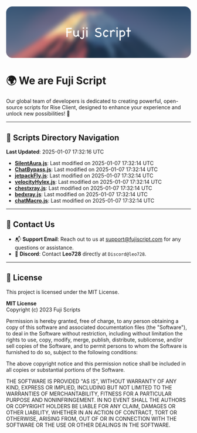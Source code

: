 ![Banner](.github/b.webp)

# 🌍 **We are Fuji Script**

Our global team of developers is dedicated to creating powerful, open-source scripts for Rise Client, designed to enhance your experience and unlock new possibilities! 🌟

---
<!-- SCRIPTS_NAVIGATION_START -->
## 📂 **Scripts Directory Navigation**

**Last Updated**: 2025-01-07 17:32:16 UTC

- **[SilentAura.js](scripts/SilentAura.js)**: Last modified on 2025-01-07 17:32:14 UTC
- **[ChatBypass.js](scripts/ChatBypass.js)**: Last modified on 2025-01-07 17:32:14 UTC
- **[jetpackFly.js](scripts/jetpackFly.js)**: Last modified on 2025-01-07 17:32:14 UTC
- **[velocityHylex.js](scripts/velocityHylex.js)**: Last modified on 2025-01-07 17:32:14 UTC
- **[chestxray.js](scripts/chestxray.js)**: Last modified on 2025-01-07 17:32:14 UTC
- **[bedxray.js](scripts/bedxray.js)**: Last modified on 2025-01-07 17:32:14 UTC
- **[chatMacro.js](scripts/chatMacro.js)**: Last modified on 2025-01-07 17:32:14 UTC

<!-- SCRIPTS_NAVIGATION_END -->

---

## 💬 **Contact Us**  
- 📬 **Support Email**: Reach out to us at [support@fujiscript.com](mailto:support@fujiscript.com) for any questions or assistance.  
- 💬 **Discord**: Contact **Leo728** directly at `Discord@leo728`.

---

## 📜 **License**

This project is licensed under the MIT License.  

**MIT License**  
Copyright (c) 2023 Fuji Scripts  

Permission is hereby granted, free of charge, to any person obtaining a copy of this software and associated documentation files (the "Software"), to deal in the Software without restriction, including without limitation the rights to use, copy, modify, merge, publish, distribute, sublicense, and/or sell copies of the Software, and to permit persons to whom the Software is furnished to do so, subject to the following conditions:  

The above copyright notice and this permission notice shall be included in all copies or substantial portions of the Software.  

THE SOFTWARE IS PROVIDED "AS IS", WITHOUT WARRANTY OF ANY KIND, EXPRESS OR IMPLIED, INCLUDING BUT NOT LIMITED TO THE WARRANTIES OF MERCHANTABILITY, FITNESS FOR A PARTICULAR PURPOSE AND NONINFRINGEMENT. IN NO EVENT SHALL THE AUTHORS OR COPYRIGHT HOLDERS BE LIABLE FOR ANY CLAIM, DAMAGES OR OTHER LIABILITY, WHETHER IN AN ACTION OF CONTRACT, TORT OR OTHERWISE, ARISING FROM, OUT OF OR IN CONNECTION WITH THE SOFTWARE OR THE USE OR OTHER DEALINGS IN THE SOFTWARE.  
